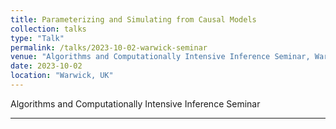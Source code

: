 ```yaml
---
title: Parameterizing and Simulating from Causal Models
collection: talks
type: "Talk"
permalink: /talks/2023-10-02-warwick-seminar
venue: "Algorithms and Computationally Intensive Inference Seminar, Warwick"
date: 2023-10-02
location: "Warwick, UK"
---
```


Algorithms and Computationally Intensive Inference Seminar

---
